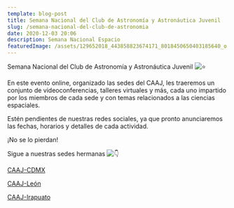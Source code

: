 ```yaml
---
template: blog-post
title: Semana Nacional del Club de Astronomía y Astronáutica Juvenil
slug: /semana-nacional-del-club-de-astronomia
date: 2020-12-03 20:06
description: Semana Nacional Espacio
featuredImage: /assets/129652018_443858823674171_8018450650403185640_o.jpg
---
```

<!--StartFragment-->

Semana Nacional del Club de Astronomía y Astronáutica Juvenil ![⭐](https://static.xx.fbcdn.net/images/emoji.php/v9/tb4/1/16/2b50.png)

En este evento online, organizado las sedes del CAAJ, les traeremos un conjunto de videoconferencias, talleres virtuales y más, cada uno impartido por los miembros de cada sede y con temas relacionados a las ciencias espaciales.

Estén pendientes de nuestras redes sociales, ya que pronto anunciaremos las fechas, horarios y detalles de cada actividad.

¡No se lo pierdan!



Sigue a nuestras sedes hermanas ![👇](https://static.xx.fbcdn.net/images/emoji.php/v9/t4f/1/16/1f447.png)

[CAAJ-CDMX](https://www.facebook.com/caaj.cdmx/)

[CAAJ-León](https://www.facebook.com/caajleon/)

[CAAJ-Irapuato](https://www.facebook.com/caajirapuato/)

<!--EndFragment-->
